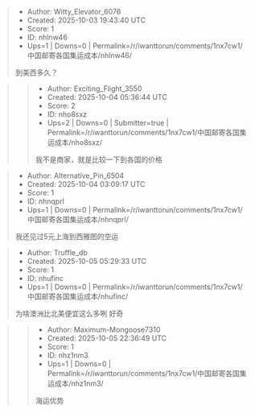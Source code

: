 > - Author: Witty_Elevator_6076
> - Created: 2025-10-03 19:43:40 UTC
> - Score: 1
> - ID: nhlnw46
> - Ups=1 | Downs=0 | Permalink=/r/iwanttorun/comments/1nx7cw1/中国邮寄各国集运成本/nhlnw46/
>
> 到美西多久？

>> - Author: Exciting_Flight_3550
>> - Created: 2025-10-04 05:36:44 UTC
>> - Score: 2
>> - ID: nho8sxz
>> - Ups=2 | Downs=0 | Submitter=true | Permalink=/r/iwanttorun/comments/1nx7cw1/中国邮寄各国集运成本/nho8sxz/
>>
>> 我不是商家，就是比较一下到各国的价格

> - Author: Alternative_Pin_6504
> - Created: 2025-10-04 03:09:17 UTC
> - Score: 1
> - ID: nhnqprl
> - Ups=1 | Downs=0 | Permalink=/r/iwanttorun/comments/1nx7cw1/中国邮寄各国集运成本/nhnqprl/
>
> 我还见过5元上海到西雅图的空运

> - Author: Truffle_db
> - Created: 2025-10-05 05:29:33 UTC
> - Score: 1
> - ID: nhufinc
> - Ups=1 | Downs=0 | Permalink=/r/iwanttorun/comments/1nx7cw1/中国邮寄各国集运成本/nhufinc/
>
> 为啥澳洲比北美便宜这么多咧 好奇

>> - Author: Maximum-Mongoose7310
>> - Created: 2025-10-05 22:36:49 UTC
>> - Score: 1
>> - ID: nhz1nm3
>> - Ups=1 | Downs=0 | Permalink=/r/iwanttorun/comments/1nx7cw1/中国邮寄各国集运成本/nhz1nm3/
>>
>> 海运优势
